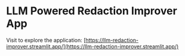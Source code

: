 # LLM Powered Redaction Improver App

Visit to explore the application: [https://llm-redaction-improver.streamlit.app/](https://llm-redaction-improver.streamlit.app/)